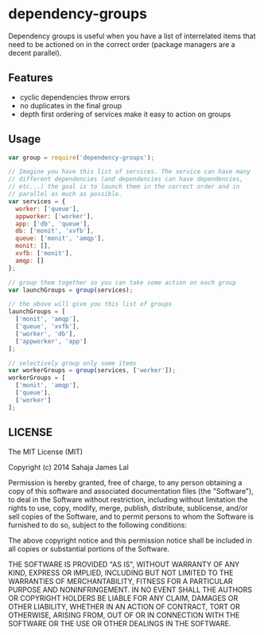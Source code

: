 # dependency-groups

Dependency groups is useful when you have a list of interrelated items
that need to be actioned on in the correct order (package managers are a
decent parallel).

## Features

  - cyclic dependencies throw errors
  - no duplicates in the final group
  - depth first ordering of services make it easy to action on groups

## Usage

```js
var group = require('dependency-groups');

// Imagine you have this list of services. The service can have many
// different dependencies (and dependencies can have dependencies,
// etc...) the goal is to launch them in the correct order and in
// parallel as much as possible.
var services = {
  worker: ['queue'],
  appworker: ['worker'],
  app: ['db', 'queue'],
  db: ['monit', 'xvfb'],
  queue: ['monit', 'amqp'],
  monit: [],
  xvfb: ['monit'],
  amqp: []
};

// group them together so you can take some action on each group
var launchGroups = group(services);

// the above will give you this list of groups
launchGroups = [
  ['monit', 'amqp'],
  ['queue', 'xvfb'],
  ['worker', 'db'],
  ['appworker', 'app']
];

// selectively group only some items
var workerGroups = group(services, ['worker']);
workerGroups = [
  ['monit', 'amqp'],
  ['queue'],
  ['worker']
];
```

## LICENSE

The MIT License (MIT)

Copyright (c) 2014 Sahaja James Lal

Permission is hereby granted, free of charge, to any person obtaining a copy
of this software and associated documentation files (the "Software"), to deal
in the Software without restriction, including without limitation the rights
to use, copy, modify, merge, publish, distribute, sublicense, and/or sell
copies of the Software, and to permit persons to whom the Software is
furnished to do so, subject to the following conditions:

The above copyright notice and this permission notice shall be included in
all copies or substantial portions of the Software.

THE SOFTWARE IS PROVIDED "AS IS", WITHOUT WARRANTY OF ANY KIND, EXPRESS OR
IMPLIED, INCLUDING BUT NOT LIMITED TO THE WARRANTIES OF MERCHANTABILITY,
FITNESS FOR A PARTICULAR PURPOSE AND NONINFRINGEMENT. IN NO EVENT SHALL THE
AUTHORS OR COPYRIGHT HOLDERS BE LIABLE FOR ANY CLAIM, DAMAGES OR OTHER
LIABILITY, WHETHER IN AN ACTION OF CONTRACT, TORT OR OTHERWISE, ARISING FROM,
OUT OF OR IN CONNECTION WITH THE SOFTWARE OR THE USE OR OTHER DEALINGS IN
THE SOFTWARE.
